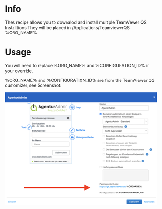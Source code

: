 # Info

Thes recipe allows you to downalod and install multiple TeamVewer QS Installtions
They will be placed in /Applications/TeamviewerQS %ORG_NAME% 

# Usage
You will need to replace %ORG_NAME% and %CONFIGURATION_ID% in your override.

%ORG_NAME% and %CONFIGURATION_ID% are from the TeamViewer QS customizer, see Screenshot:

![Get ORG_NAME and CONFIGURATION_ID](TeamViewer/get-orgname-and-id.png?raw=true "Get ORG_NAME and CONFIGURATION_ID")

